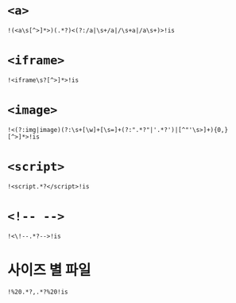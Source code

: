 # `<a>`
`!(<a\s[^>]*>)(.*?)<(?:/a|\s+/a|/\s+a|/a\s+)>!is`

# `<iframe>`
`!<iframe\s?[^>]*>!is`

# `<image>`
`!<(?:img|image)(?:\s+[\w]+[\s=]+(?:".*?"|'.*?')|[^"'\s>]+){0,}[^>]*>!is`

# `<script>`
`!<script.*?</script>!is`

# `<!-- -->`
`!<\!--.*?-->!is`

# 사이즈 별 파일
`!%20.*?,.*?%20!is`